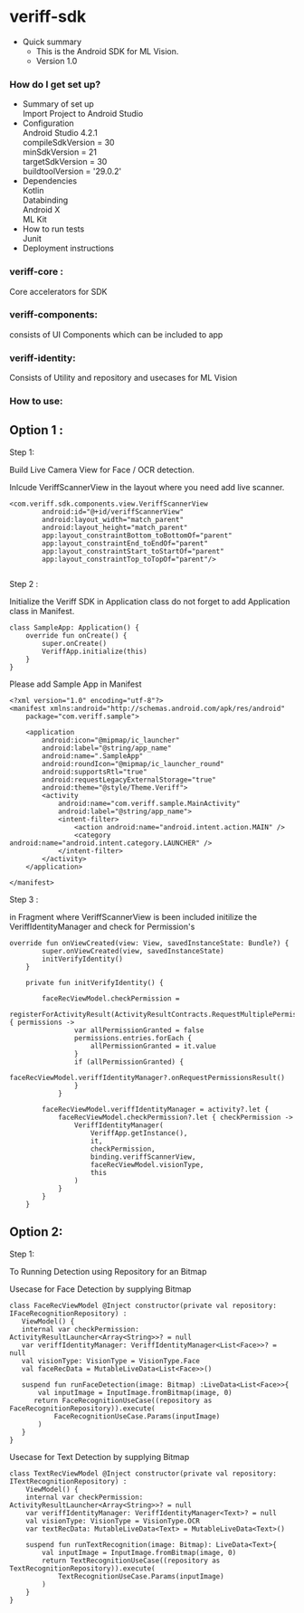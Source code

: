# veriff-sdk
* Quick summary
   - This is the Android SDK for ML Vision.
   - Version 1.0

### How do I get set up? ###

* Summary of set up\
   Import Project to Android Studio
* Configuration\
    Android Studio 4.2.1\
    compileSdkVersion = 30\
    minSdkVersion = 21\
    targetSdkVersion = 30\
    buildtoolVersion = '29.0.2'
* Dependencies\
    Kotlin\
    Databinding\
    Android X\
    ML Kit 
* How to run tests\
    Junit
* Deployment instructions

### veriff-core : ###
   Core accelerators for SDK 
   
### veriff-components: ###
   consists of UI Components which can be included to app 
   
### veriff-identity: ### 
   Consists of Utility and repository and usecases for ML Vision 
   
   
###  How to use: ###

## Option 1 : ##

Step 1: 

Build Live Camera View for Face / OCR detection.

Inlcude VeriffScannerView in the layout where you need add live scanner.

```
<com.veriff.sdk.components.view.VeriffScannerView
        android:id="@+id/veriffScannerView"
        android:layout_width="match_parent"
        android:layout_height="match_parent"
        app:layout_constraintBottom_toBottomOf="parent"
        app:layout_constraintEnd_toEndOf="parent"
        app:layout_constraintStart_toStartOf="parent"
        app:layout_constraintTop_toTopOf="parent"/>
        
   ```
   
 Step 2 :
   
 Initialize the Veriff SDK in Application class do not forget to add Application class in Manifest.
 
```
class SampleApp: Application() {
    override fun onCreate() {
        super.onCreate()
        VeriffApp.initialize(this)
    }
}
```
Please add Sample App in Manifest 
```
<?xml version="1.0" encoding="utf-8"?>
<manifest xmlns:android="http://schemas.android.com/apk/res/android"
    package="com.veriff.sample">

    <application
        android:icon="@mipmap/ic_launcher"
        android:label="@string/app_name"
        android:name=".SampleApp"
        android:roundIcon="@mipmap/ic_launcher_round"
        android:supportsRtl="true"
        android:requestLegacyExternalStorage="true"
        android:theme="@style/Theme.Veriff">
        <activity
            android:name="com.veriff.sample.MainActivity"
            android:label="@string/app_name">
            <intent-filter>
                <action android:name="android.intent.action.MAIN" />
                <category android:name="android.intent.category.LAUNCHER" />
            </intent-filter>
        </activity>
    </application>

</manifest>
```

Step 3 :

in Fragment where VeriffScannerView is been included initilize the VeriffIdentityManager and check for Permission's 

```
override fun onViewCreated(view: View, savedInstanceState: Bundle?) {
        super.onViewCreated(view, savedInstanceState)
        initVerifyIdentity()
    }

    private fun initVerifyIdentity() {

        faceRecViewModel.checkPermission =
            registerForActivityResult(ActivityResultContracts.RequestMultiplePermissions()) { permissions ->
                var allPermissionGranted = false
                permissions.entries.forEach {
                    allPermissionGranted = it.value
                }
                if (allPermissionGranted) {
                    faceRecViewModel.veriffIdentityManager?.onRequestPermissionsResult()
                }
            }

        faceRecViewModel.veriffIdentityManager = activity?.let {
            faceRecViewModel.checkPermission?.let { checkPermission ->
                VeriffIdentityManager(
                    VeriffApp.getInstance(),
                    it,
                    checkPermission,
                    binding.veriffScannerView,
                    faceRecViewModel.visionType,
                    this
                )
            }
        }
    }
```

## Option 2: ##

Step 1:

 To Running Detection using Repository for an Bitmap 
 
 Usecase for Face Detection by supplying Bitmap
 
 ```
 class FaceRecViewModel @Inject constructor(private val repository: IFaceRecognitionRepository) :
    ViewModel() {
    internal var checkPermission: ActivityResultLauncher<Array<String>>? = null
    var veriffIdentityManager: VeriffIdentityManager<List<Face>>? = null
    val visionType: VisionType = VisionType.Face
    val faceRecData = MutableLiveData<List<Face>>()

    suspend fun runFaceDetection(image: Bitmap) :LiveData<List<Face>>{
        val inputImage = InputImage.fromBitmap(image, 0)
       return FaceRecognitionUseCase((repository as FaceRecognitionRepository)).execute(
            FaceRecognitionUseCase.Params(inputImage)
        )
    }
}

```
Usecase for Text Detection by supplying Bitmap

```
class TextRecViewModel @Inject constructor(private val repository: ITextRecognitionRepository) :
    ViewModel() {
    internal var checkPermission: ActivityResultLauncher<Array<String>>? = null
    var veriffIdentityManager: VeriffIdentityManager<Text>? = null
    val visionType: VisionType = VisionType.OCR
    var textRecData: MutableLiveData<Text> = MutableLiveData<Text>()

    suspend fun runTextRecognition(image: Bitmap): LiveData<Text>{
        val inputImage = InputImage.fromBitmap(image, 0)
        return TextRecognitionUseCase((repository as TextRecognitionRepository)).execute(
            TextRecognitionUseCase.Params(inputImage)
        )
    }
}

``` 
 


